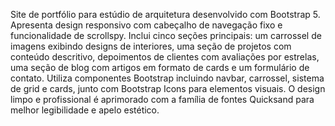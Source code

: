 Site de portfólio para estúdio de arquitetura desenvolvido com Bootstrap 5. Apresenta design responsivo com cabeçalho de navegação fixo e funcionalidade de scrollspy. Inclui cinco seções principais: um carrossel de imagens exibindo designs de interiores, uma seção de projetos com conteúdo descritivo, depoimentos de clientes com avaliações por estrelas, uma seção de blog com artigos em formato de cards e um formulário de contato. Utiliza componentes Bootstrap incluindo navbar, carrossel, sistema de grid e cards, junto com Bootstrap Icons para elementos visuais. O design limpo e profissional é aprimorado com a família de fontes Quicksand para melhor legibilidade e apelo estético.
